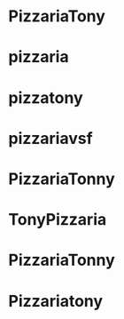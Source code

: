 # PizzariaTony
# pizzaria
# pizzatony
# pizzariavsf
# PizzariaTonny
# TonyPizzaria
# PizzariaTonny
# Pizzariatony
